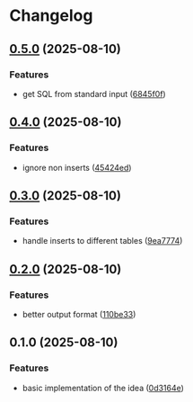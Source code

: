 # Changelog

## [0.5.0](https://github.com/Filip7/s2m/compare/v0.4.0...v0.5.0) (2025-08-10)


### Features

* get SQL from standard input ([6845f0f](https://github.com/Filip7/s2m/commit/6845f0f804be40e71c2cecbb135dc530fd53249c))

## [0.4.0](https://github.com/Filip7/s2m/compare/v0.3.0...v0.4.0) (2025-08-10)


### Features

* ignore non inserts ([45424ed](https://github.com/Filip7/s2m/commit/45424ed7f7a528a31d9ae53d497e0298345aa1e5))

## [0.3.0](https://github.com/Filip7/s2m/compare/v0.2.0...v0.3.0) (2025-08-10)


### Features

* handle inserts to different tables ([9ea7774](https://github.com/Filip7/s2m/commit/9ea777410028b57081a8ea8e2400b56da6cbd58b))

## [0.2.0](https://github.com/Filip7/s2m/compare/v0.1.0...v0.2.0) (2025-08-10)


### Features

* better output format ([110be33](https://github.com/Filip7/s2m/commit/110be33615130545c9460cbd52551b0b570f60d7))

## 0.1.0 (2025-08-10)


### Features

* basic implementation of the idea ([0d3164e](https://github.com/Filip7/s2m/commit/0d3164eacc5c35f39b40a8571a0397d2ab1ddf2c))

